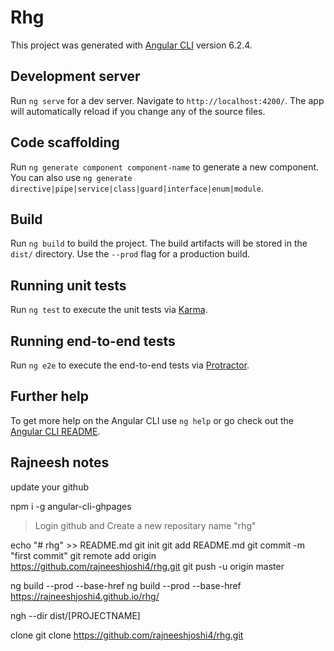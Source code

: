 # Rhg

This project was generated with [Angular CLI](https://github.com/angular/angular-cli) version 6.2.4.

## Development server

Run `ng serve` for a dev server. Navigate to `http://localhost:4200/`. The app will automatically reload if you change any of the source files.

## Code scaffolding

Run `ng generate component component-name` to generate a new component. You can also use `ng generate directive|pipe|service|class|guard|interface|enum|module`.

## Build

Run `ng build` to build the project. The build artifacts will be stored in the `dist/` directory. Use the `--prod` flag for a production build.

## Running unit tests

Run `ng test` to execute the unit tests via [Karma](https://karma-runner.github.io).

## Running end-to-end tests

Run `ng e2e` to execute the end-to-end tests via [Protractor](http://www.protractortest.org/).

## Further help

To get more help on the Angular CLI use `ng help` or go check out the [Angular CLI README](https://github.com/angular/angular-cli/blob/master/README.md).

## Rajneesh notes


update your github

npm i -g angular-cli-ghpages

>Login github and Create a new repositary name "rhg"

echo "# rhg" >> README.md
git init
git add README.md
git commit -m "first commit"
git remote add origin https://github.com/rajneeshjoshi4/rhg.git
git push -u origin master

ng build --prod --base-href
ng build --prod --base-href https://rajneeshjoshi4.github.io/rhg/

ngh --dir dist/[PROJECTNAME]




clone
git clone https://github.com/rajneeshjoshi4/rhg.git
